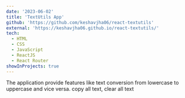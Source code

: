 ```yaml
---
date: '2023-06-02'
title: 'TextUtils App'
github: 'https://github.com/keshavjha06/react-textutils'
external: 'https://keshavjha06.github.io/react-textutils/'
tech:
  - HTML
  - CSS
  - JavaScript
  - ReactJS
  - React Router
showInProjects: true
---
```


The application provide features like text conversion from lowercase to uppercase and vice versa. copy all text, clear all text
